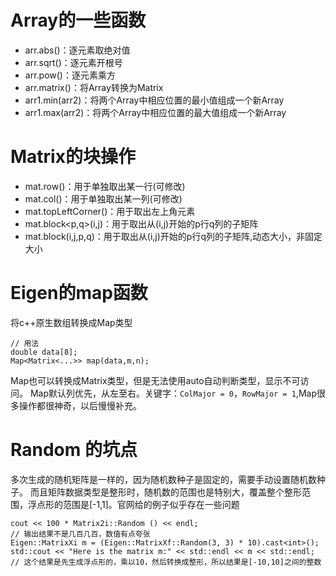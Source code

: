# Array的一些函数
- arr.abs()：逐元素取绝对值
- arr.sqrt()：逐元素开根号
- arr.pow()：逐元素乘方
- arr.matrix()：将Array转换为Matrix
- arr1.min(arr2)：将两个Array中相应位置的最小值组成一个新Array
- arr1.max(arr2)：将两个Array中相应位置的最大值组成一个新Array
# Matrix的块操作
- mat.row()：用于单独取出某一行(可修改)
- mat.col()：用于单独取出某一列(可修改)
- mat.topLeftCorner()：用于取出左上角元素
- mat.block<p,q>(i,j)：用于取出从(i,j)开始的p行q列的子矩阵
- mat.block(i,j,p,q)：用于取出从(i,j)开始的p行q列的子矩阵,动态大小，非固定大小
# Eigen的map函数
将c++原生数组转换成Map类型
```
// 用法
double data[8];
Map<Matrix<...>> map(data,m,n);
```
Map也可以转换成Matrix类型，但是无法使用auto自动判断类型，显示不可访问。
Map默认列优先，从左至右。关键字：`ColMajor = 0`，`RowMajor = 1`,Map很多操作都很神奇，以后慢慢补充。
# Random 的坑点
多次生成的随机矩阵是一样的，因为随机数种子是固定的，需要手动设置随机数种子。
而且矩阵数据类型是整形时，随机数的范围也是特别大，覆盖整个整形范围，浮点形的范围是[-1,1]。官网给的例子似乎存在一些问题
``` 
cout << 100 * Matrix2i::Random () << endl;
// 输出结果不是几百几百，数值有点夸张
Eigen::MatrixXi m = (Eigen::MatrixXf::Random(3, 3) * 10).cast<int>();
std::cout << "Here is the matrix m:" << std::endl << m << std::endl;
// 这个结果是先生成浮点形的，乘以10，然后转换成整形，所以结果是[-10,10]之间的整数
```

